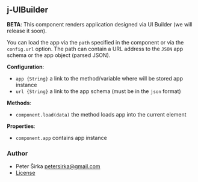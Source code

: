 ## j-UIBuilder

__BETA__: This component renders application designed via UI Builder (we will release it soon).

You can load the app via the `path` specified in the component or via the `config.url` option. The path can contain a URL address to the `JSON` app schema or the app object (parsed JSON).

__Configuration__:

- `app {String}` a link to the method/variable where will be stored app instance
- `url {String}` a link to the app schema (must be in the `json` format)

__Methods__:

- `component.load(data)` the method loads app into the current element

__Properties__:

- `component.app` contains app instance

### Author

- Peter Širka <petersirka@gmail.com>
- [License](https://www.totaljs.com/license/)